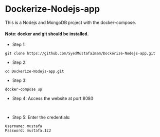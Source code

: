 # Dockerize-Nodejs-app
This is a Nodejs and MongoDB project with the docker-compose. 

#### Note: docker and git should be installed. 

- Step 1: 

```console
git clone https://github.com/SyedMustafaImam/Dockerize-Nodejs-app.git 
```

- Step 2:
```console
cd Dockerize-Nodejs-app.git 
```

- Step 3:
```console
docker-compose up 
```

- Step 4:
Access the website at port 8080

<br/> 

- Step 5:
Enter the credentials: 

```
Username: mustafa
Password: mustafa.123
```
